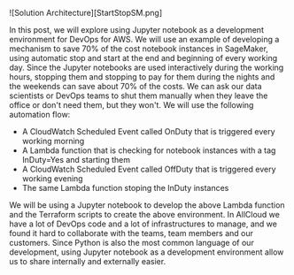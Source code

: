 ![Solution Architecture][StartStopSM.png]

In this post, we will explore using Jupyter notebook as a development
environment for DevOps for AWS. We will use an example of developing a
mechanism to save 70% of the cost notebook instances in SageMaker,
using automatic stop and start at the end and beginning of every
working day. Since the Jupyter notebooks are used interactively during
the working hours, stopping them and stopping to pay for them during
the nights and the weekends can save about 70% of the costs. We can
ask our data scientists or DevOps teams to shut them manually when
they leave the office or don't need them, but they won't. We will use
the following automation flow:
- A CloudWatch Scheduled Event called OnDuty that is triggered every
  working morning
- A Lambda function that is checking for notebook instances with a tag
  InDuty=Yes and starting them
- A CloudWatch Scheduled Event called OffDuty that is triggered every
  working evening 
- The same Lambda function stoping the InDuty instances

We will be using a Jupyter notebook to develop the above Lambda
function and the Terraform scripts to create the above environment. In
AllCloud we have a lot of DevOps code and a lot of infrastructures to
manage, and we found it hard to collaborate with the teams, team
members and our customers. Since Python is also the most common
language of our development, using Jupyter notebook as a development
environment allow us to share internally and externally easier.
